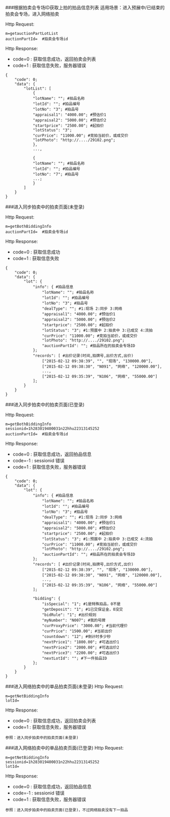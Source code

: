 ###根据拍卖会专场ID获取上拍的拍品信息列表
适用场景：进入预展中/已结束的拍卖会专场，进入网络拍卖

Http Request: 

```
m=getauctionPartLotList
auctionPartId=  #拍卖会专场id
```
Http Response:

- code=0 : 获取信息成功，返回拍卖会列表
- code=1 : 获取信息失败，服务器错误

``` 
{ 
    "code": 0;
    "data": {
    	"lotList": [
    		{
    		"lotName": ""; #拍品名称
    		"lotId": ""; #拍品编号    		
    		"lotNo": "3"; #拍品号
			"appraisal1": "4000.00"; #预估价1
			"appraisal2": "5000.00"; #预估价2
			"startprice": "2500.00"; #起拍价
			"lotStatus": "3"; 
			"curPrice": "11000.00"; #竞拍当前价，或成交价
			"lotPhoto": "http://..../29102.png";
    		},
    		...,
    		
    		{
    		"lotName": ""; #拍品名称
    		"lotId": ""; #拍品编号
    		"lotNo": "7"; #拍品号
    		...;
    		}	  	
    	]
   	}
}
```

###进入同步拍卖中的拍卖页面(未登录)

Http Request: 

```
m=getBothBiddingInfo
auctionPartId=  #拍卖会专场id
```
Http Response:

- code=0 : 获取信息成功
- code=1 : 获取信息失败

``` 
{ 
    "code": 0;
    "data": {
    	"lot": {
    		"info": { #拍品信息
    			"lotName": ""; #拍品名称
    			"lotId": ""; #拍品编号
    			"lotNo": "3"; #拍品号
    			"dealType": ""; #1:现场 2:同步 3:网络
				"appraisal1": "4000.00"; #预估价1
				"appraisal2": "5000.00"; #预估价2
				"startprice": "2500.00"; #起拍价
				"lotStatus": "3"; #1:预展中 2:拍卖中 3:已成交 4:流拍 
				"curPrice": "11000.00"; #竞拍当前价，或成交价
				"lotPhoto": "http://..../29102.png";
    			"auctionPartId": ""; #拍品所在的拍卖会专场ID
    		};   		
    		"records": [ #出价记录(时间,拍牌号,出价方式,出价)
    			["2015-02-12 09:38:39", "", "现场", "130000.00"],
    			["2015-02-12 09:38:30", "N091", "网络", "120000.00"],
    			...,
    			["2015-02-12 09:35:39", "N106", "网络", "55000.00"]
    		];
    	}
	}
}
```

###进入同步拍卖中的拍卖页面(已登录)

Http Request: 

```
m=getBothBiddingInfo
sessionid=1h283019400031n22hhu22313145252
auctionPartId=  #拍卖会专场id
```
Http Response:

- code=0 : 获取信息成功，返回拍品信息
- code=-1 : sessionid 错误
- code=1 : 获取信息失败，服务器错误

``` 
{ 
    "code": 0;
    "data": {
    	"lot": {
    		"info": { #拍品信息
    			"lotName": ""; #拍品名称
    			"lotId": ""; #拍品编号
    			"lotNo": "3"; #拍品号
    			"dealType": ""; #1:现场 2:同步 3:网络
				"appraisal1": "4000.00"; #预估价1
				"appraisal2": "5000.00"; #预估价2
				"startprice": "2500.00"; #起拍价
				"lotStatus": "3"; #1:预展中 2:拍卖中 3:已成交 4:流拍 
				"curPrice": "11000.00"; #竞拍当前价，或成交价
				"lotPhoto": "http://..../29102.png";
    			"auctionPartId": ""; #拍品所在的拍卖会专场ID
    		};   		
    		"records": [ #出价记录(时间,拍牌号,出价方式,出价)
    			["2015-02-12 09:38:39", "", "现场", "130000.00"],
    			["2015-02-12 09:38:30", "N091", "网络", "120000.00"],
    			...,
    			["2015-02-12 09:35:39", "N106", "网络", "55000.00"]
    		];
    		
    		"bidding": {
    			"isSpecial": "1"; #1是特殊拍品，0不是
    			"getDeposit": "1"; #1已交保证金，0没交
    			"bidRule": "1"; #出价规则
    			"myNumber": "N007"; #我的号牌
    			"curProxyPrice": "3000.00"; #当前代理价
    			"curPrice": "1500.00"; #当前出价
    			"countdown": "12"; #倒计时多少秒
    			"nextPrice1": "1800.00"; #可选出价1
    			"nextPrice2": "2000.00"; #可选出价2
    			"nextPrice3": "2200.00"; #可选出价3
    			"nextLotId": ""; #下一件拍品ID
    		};
    	}
	}
}
```



###进入网络拍卖中的单品拍卖页面(未登录)
Http Request: 

```
m=getNetBiddingInfo
lotId=
```
Http Response:

- code=0 : 获取信息成功，返回拍卖会列表
- code=1 : 获取信息失败，服务器错误

```
参照：进入同步拍卖中的拍卖页面(未登录)
```

###进入网络拍卖中的单品拍卖页面(已登录)
Http Request: 

```
m=getNetBiddingInfo
sessionid=1h283019400031n22hhu22313145252
lotId=
```
Http Response:

- code=0 : 获取信息成功，返回拍品信息
- code=-1 : sessionid 错误
- code=1 : 获取信息失败，服务器错误

```
参照：进入同步拍卖中的拍卖页面(已登录)，不过网络拍卖没有下一拍品
```


